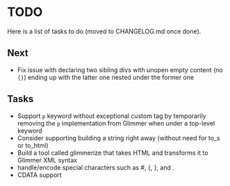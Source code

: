 # TODO

Here is a list of tasks to do (moved to CHANGELOG.md once done).

## Next

- Fix issue with declaring two sibling divs with unopen empty content (no `{}`) ending up with the latter one nested under the former one

## Tasks

- Support `p` keyword without exceptional custom tag by temporarily removing the `p` implementation from Glimmer when under a top-level keyword
- Consider supporting building a string right away (without need for to_s or to_html)
- Build a tool called glimmerize that takes HTML and transforms it to Glimmer XML syntax
- handle/encode special characters such as #, {, }, and .
- CDATA support
